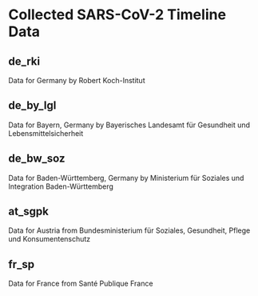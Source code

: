 # Collected SARS-CoV-2 Timeline Data

## de\_rki

Data for Germany by Robert Koch-Institut

## de\_by\_lgl

Data for Bayern, Germany by Bayerisches Landesamt für Gesundheit und Lebensmittelsicherheit

## de\_bw\_soz

Data for Baden-Württemberg, Germany by Ministerium für Soziales und Integration Baden-Württemberg

## at\_sgpk

Data for Austria from Bundesministerium für Soziales, Gesundheit, Pflege und Konsumentenschutz

## fr\_sp

Data for France from Santé Publique France
